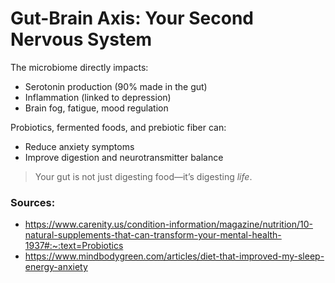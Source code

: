 # Gut-Brain Axis: Your Second Nervous System

The microbiome directly impacts:
- Serotonin production (90% made in the gut)
- Inflammation (linked to depression)
- Brain fog, fatigue, mood regulation

Probiotics, fermented foods, and prebiotic fiber can:
- Reduce anxiety symptoms
- Improve digestion and neurotransmitter balance

> Your gut is not just digesting food—it’s digesting *life*.

### Sources:
- https://www.carenity.us/condition-information/magazine/nutrition/10-natural-supplements-that-can-transform-your-mental-health-1937#:~:text=Probiotics
- https://www.mindbodygreen.com/articles/diet-that-improved-my-sleep-energy-anxiety
